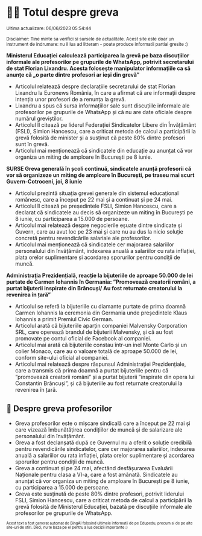 # 👩‍🏫 Totul despre greva
<sub>Ultima actualizare: 06/06/2023 05:54:44</sub>

<sub>Disclaimer: Tine minte sa verifici si sursele de actualitate. Acest site este doar un instrument de indrumare: nu il lua ad litteram - poate produce informatii partial gresite :)</sub>

**Ministerul Educației calculează participarea la grevă pe baza discuțiilor informale ale profesorilor pe grupurile de WhatsApp, potrivit secretarului de stat Florian Lixandru. Acesta folosește manipulator informațiile ca să anunțe că „o parte dintre profesori ar ieși din grevă”**

- Articolul relatează despre declarațiile secretarului de stat Florian Lixandru la Euronews România, în care a afirmat că are informații despre intenția unor profesori de a renunța la grevă.
- Lixandru a spus că sursa informațiilor sale sunt discuțiile informale ale profesorilor pe grupurile de WhatsApp și că nu are date oficiale despre numărul greviștilor.
- Articolul îl citează pe liderul Federației Sindicatelor Libere din Învățământ (FSLI), Simion Hancescu, care a criticat metoda de calcul a participării la grevă folosită de minister și a susținut că peste 80% dintre profesori sunt în grevă.
- Articolul mai menționează că sindicatele din educație au anunțat că vor organiza un miting de amploare în București pe 8 iunie.

**SURSE Greva generală în școli continuă, sindicatele anunță profesorii că vor să organizeze un miting de amploare în București, pe traseu mai scurt Guvern-Cotroceni, joi, 8 iunie**

- Articolul prezintă situația grevei generale din sistemul educațional românesc, care a început pe 22 mai și a continuat și pe 24 mai.
- Articolul îl citează pe președintele FSLI, Simion Hancescu, care a declarat că sindicatele au decis să organizeze un miting în București pe 8 iunie, cu participarea a 15.000 de persoane.
- Articolul mai relatează despre negocierile eșuate dintre sindicate și Guvern, care au avut loc pe 23 mai și care nu au dus la nicio soluție concretă pentru revendicările salariale ale profesorilor.
- Articolul mai menționează că sindicatele cer majorarea salariilor personalului din învățământ, indexarea anuală a salariilor cu rata inflației, plata orelor suplimentare și acordarea sporurilor pentru condiții de muncă.

**Administrația Prezidențială, reacție la bijuteriile de aproape 50.000 de lei purtate de Carmen Iohannis în Germania: ”Promovează creatorii români, a purtat bijuterii inspirate din Brâncuși/ Au fost returnate creatorului la revenirea în țară”**

- Articolul se referă la bijuteriile cu diamante purtate de prima doamnă Carmen Iohannis la ceremonia din Germania unde președintele Klaus Iohannis a primit Premiul Civic German.
- Articolul arată că bijuteriile aparțin companiei Malvensky Corporation SRL, care operează brandul de bijuterii Malvensky, și că au fost promovate pe contul oficial de Facebook al companiei.
- Articolul mai arată că bijuteriile constau într-un inel Monte Carlo și un colier Monaco, care au o valoare totală de aproape 50.000 de lei, conform site-ului oficial al companiei.
- Articolul mai relatează despre răspunsul Administrației Prezidențiale, care a transmis că prima doamnă a purtat bijuteriile pentru că ”promovează creatorii români” și a purtat bijuterii ”inspirate din opera lui Constantin Brâncuși”, și că bijuteriile au fost returnate creatorului la revenirea în țară.

## 🏫 Despre greva profesorilor

- Greva profesorilor este o mișcare sindicală care a început pe 22 mai și care vizează îmbunătățirea condițiilor de muncă și de salarizare ale personalului din învățământ.
- Greva a fost declanșată după ce Guvernul nu a oferit o soluție credibilă pentru revendicările sindicatelor, care cer majorarea salariilor, indexarea anuală a salariilor cu rata inflației, plata orelor suplimentare și acordarea sporurilor pentru condiții de muncă.
- Greva a continuat și pe 24 mai, afectând desfășurarea Evaluării Naționale pentru clasa a VI-a, care a fost amânată. Sindicatele au anunțat că vor organiza un miting de amploare în București pe 8 iunie, cu participarea a 15.000 de persoane.
- Greva este susținută de peste 80% dintre profesori, potrivit liderului FSLI, Simion Hancescu, care a criticat metoda de calcul a participării la grevă folosită de Ministerul Educației, bazată pe discuțiile informale ale profesorilor pe grupurile de WhatsApp.


<sub><sub>Acest text a fost generat automat de BingAI folosind ultimele informatii de pe Edupedu, precum si de pe alte site-uri de stiri. Deci, nu te baza pe el pentru a lua decizii importante :)</sub></sub>